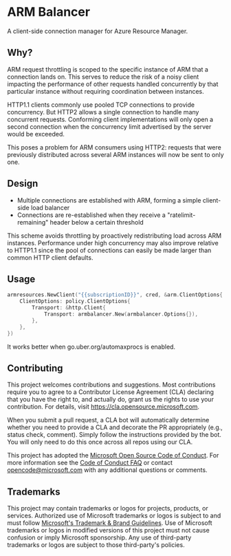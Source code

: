 # ARM Balancer

A client-side connection manager for Azure Resource Manager.

## Why?

ARM request throttling is scoped to the specific instance of ARM that a connection lands on.
This serves to reduce the risk of a noisy client impacting the performance of other requests handled concurrently by that particular instance without requiring coordination between instances.

HTTP1.1 clients commonly use pooled TCP connections to provide concurrency.
But HTTP2 allows a single connection to handle many concurrent requests.
Conforming client implementations will only open a second connection when the concurrency limit advertised by the server would be exceeded.

This poses a problem for ARM consumers using HTTP2: requests that were previously distributed across several ARM instances will now be sent to only one.

## Design

- Multiple connections are established with ARM, forming a simple client-side load balancer
- Connections are re-established when they receive a "ratelimit-remaining" header below a certain threshold

This scheme avoids throttling by proactively redistributing load across ARM instances.
Performance under high concurrency may also improve relative to HTTP1.1 since the pool of connections can easily be made larger than common HTTP client defaults.

## Usage

```go
armresources.NewClient("{{subscriptionID}}", cred, &arm.ClientOptions{
	ClientOptions: policy.ClientOptions{
		Transport: &http.Client{
			Transport: armbalancer.New(armbalancer.Options{}),
		},
	},
})
```

It works better when go.uber.org/automaxprocs is enabled.

## Contributing

This project welcomes contributions and suggestions.  Most contributions require you to agree to a
Contributor License Agreement (CLA) declaring that you have the right to, and actually do, grant us
the rights to use your contribution. For details, visit https://cla.opensource.microsoft.com.

When you submit a pull request, a CLA bot will automatically determine whether you need to provide
a CLA and decorate the PR appropriately (e.g., status check, comment). Simply follow the instructions
provided by the bot. You will only need to do this once across all repos using our CLA.

This project has adopted the [Microsoft Open Source Code of Conduct](https://opensource.microsoft.com/codeofconduct/).
For more information see the [Code of Conduct FAQ](https://opensource.microsoft.com/codeofconduct/faq/) or
contact [opencode@microsoft.com](mailto:opencode@microsoft.com) with any additional questions or comments.

## Trademarks

This project may contain trademarks or logos for projects, products, or services. Authorized use of Microsoft 
trademarks or logos is subject to and must follow 
[Microsoft's Trademark & Brand Guidelines](https://www.microsoft.com/en-us/legal/intellectualproperty/trademarks/usage/general).
Use of Microsoft trademarks or logos in modified versions of this project must not cause confusion or imply Microsoft sponsorship.
Any use of third-party trademarks or logos are subject to those third-party's policies.
